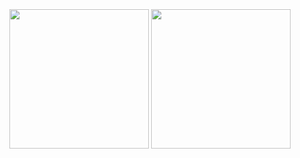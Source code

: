
<div>
      <a href="https://github.com/GuilhermeMPCosta"></a>
      <img height="250em" src="https://github-readme-stats.vercel.app/api?username=GuilhermeMPCosta&show_icons=true&theme=cobalt">
      <img height="250em" src="https://github-readme-stats.vercel.app/api/top-langs?username=GuilhermeMPCosta&show_icons=true&theme=cobalt">
</div>
